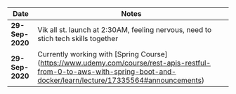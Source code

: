 
Date     | Notes
---------|------------------------------------------------------------------------
**29-Sep-2020** | Vik all st. launch at 2:30AM, feeling nervous, need to stich tech skills together
**29-Sep-2020** | Currently working with [Spring Course] (https://www.udemy.com/course/rest-apis-restful-from-0-to-aws-with-spring-boot-and-docker/learn/lecture/17335564#announcements)
